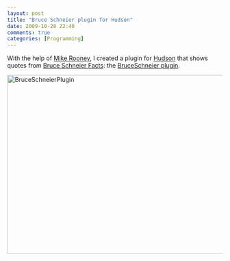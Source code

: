 ```yaml
---
layout: post
title: "Bruce Schneier plugin for Hudson"
date: 2009-10-28 22:40
comments: true
categories: [Programming]
---
```

With the help of [Mike Rooney](http://mrooney.blogspot.com/), I created a plugin for [Hudson](http://hudson-ci.org/) that shows quotes from [Bruce Schneier Facts](http://www.schneierfacts.com/): the [BruceSchneier plugin](http://wiki.hudson-ci.org/display/HUDSON/BruceSchneier+Plugin).

<img src="http://dinomite.net/2009/10/BruceSchneierPlugin-600x419.png" alt="BruceSchneierPlugin" title="BruceSchneierPlugin" width="600" height="419" class="aligncenter size-medium wp-image-928" />
